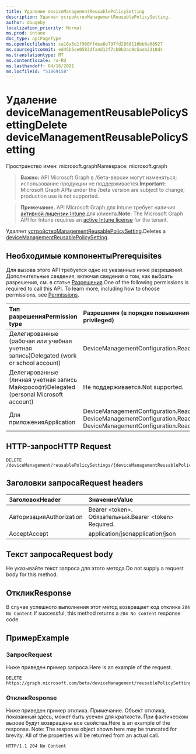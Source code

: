 ```yaml
---
title: Удаление deviceManagementReusablePolicySetting
description: Удаляет устройствоManagementReusablePolicySetting.
author: dougeby
localization_priority: Normal
ms.prod: intune
doc_type: apiPageType
ms.openlocfilehash: ca16a5e1f980ffdea6e797fd2868110bb6a68927
ms.sourcegitcommit: ed45b5ce0583dfa4d12f7cb0b3ac0c5aeb2318d4
ms.translationtype: MT
ms.contentlocale: ru-RU
ms.lasthandoff: 04/16/2021
ms.locfileid: "51869158"
---
```

# <a name="delete-devicemanagementreusablepolicysetting"></a><span data-ttu-id="c8254-103">Удаление deviceManagementReusablePolicySetting</span><span class="sxs-lookup"><span data-stu-id="c8254-103">Delete deviceManagementReusablePolicySetting</span></span>

<span data-ttu-id="c8254-104">Пространство имен: microsoft.graph</span><span class="sxs-lookup"><span data-stu-id="c8254-104">Namespace: microsoft.graph</span></span>

> <span data-ttu-id="c8254-105">**Важно:** API Microsoft Graph в /бета-версии могут изменяться; использование продукции не поддерживается.</span><span class="sxs-lookup"><span data-stu-id="c8254-105">**Important:** Microsoft Graph APIs under the /beta version are subject to change; production use is not supported.</span></span>

> <span data-ttu-id="c8254-106">**Примечание.** API Microsoft Graph для Intune требует наличия [активной лицензии Intune](https://go.microsoft.com/fwlink/?linkid=839381) для клиента.</span><span class="sxs-lookup"><span data-stu-id="c8254-106">**Note:** The Microsoft Graph API for Intune requires an [active Intune license](https://go.microsoft.com/fwlink/?linkid=839381) for the tenant.</span></span>

<span data-ttu-id="c8254-107">Удаляет [устройствоManagementReusablePolicySetting](../resources/intune-deviceconfigv2-devicemanagementreusablepolicysetting.md).</span><span class="sxs-lookup"><span data-stu-id="c8254-107">Deletes a [deviceManagementReusablePolicySetting](../resources/intune-deviceconfigv2-devicemanagementreusablepolicysetting.md).</span></span>

## <a name="prerequisites"></a><span data-ttu-id="c8254-108">Необходимые компоненты</span><span class="sxs-lookup"><span data-stu-id="c8254-108">Prerequisites</span></span>
<span data-ttu-id="c8254-p101">Для вызова этого API требуется одно из указанных ниже разрешений. Дополнительные сведения, включая сведения о том, как выбрать разрешения, см. в статье [Разрешения](/graph/permissions-reference).</span><span class="sxs-lookup"><span data-stu-id="c8254-p101">One of the following permissions is required to call this API. To learn more, including how to choose permissions, see [Permissions](/graph/permissions-reference).</span></span>

|<span data-ttu-id="c8254-111">Тип разрешения</span><span class="sxs-lookup"><span data-stu-id="c8254-111">Permission type</span></span>|<span data-ttu-id="c8254-112">Разрешения (в порядке повышения привилегий)</span><span class="sxs-lookup"><span data-stu-id="c8254-112">Permissions (from least to most privileged)</span></span>|
|:---|:---|
|<span data-ttu-id="c8254-113">Делегированные (рабочая или учебная учетная запись)</span><span class="sxs-lookup"><span data-stu-id="c8254-113">Delegated (work or school account)</span></span>|<span data-ttu-id="c8254-114">DeviceManagementConfiguration.ReadWrite.All</span><span class="sxs-lookup"><span data-stu-id="c8254-114">DeviceManagementConfiguration.ReadWrite.All</span></span>|
|<span data-ttu-id="c8254-115">Делегированные (личная учетная запись Майкрософт)</span><span class="sxs-lookup"><span data-stu-id="c8254-115">Delegated (personal Microsoft account)</span></span>|<span data-ttu-id="c8254-116">Не поддерживается.</span><span class="sxs-lookup"><span data-stu-id="c8254-116">Not supported.</span></span>|
|<span data-ttu-id="c8254-117">Для приложения</span><span class="sxs-lookup"><span data-stu-id="c8254-117">Application</span></span>|<span data-ttu-id="c8254-118">DeviceManagementConfiguration.Read.All, DeviceManagementConfiguration.ReadWrite.All</span><span class="sxs-lookup"><span data-stu-id="c8254-118">DeviceManagementConfiguration.Read.All, DeviceManagementConfiguration.ReadWrite.All</span></span>|

## <a name="http-request"></a><span data-ttu-id="c8254-119">HTTP-запрос</span><span class="sxs-lookup"><span data-stu-id="c8254-119">HTTP Request</span></span>
<!-- {
  "blockType": "ignored"
}
-->
``` http
DELETE /deviceManagement/reusablePolicySettings/{deviceManagementReusablePolicySettingId}
```

## <a name="request-headers"></a><span data-ttu-id="c8254-120">Заголовки запроса</span><span class="sxs-lookup"><span data-stu-id="c8254-120">Request headers</span></span>
|<span data-ttu-id="c8254-121">Заголовок</span><span class="sxs-lookup"><span data-stu-id="c8254-121">Header</span></span>|<span data-ttu-id="c8254-122">Значение</span><span class="sxs-lookup"><span data-stu-id="c8254-122">Value</span></span>|
|:---|:---|
|<span data-ttu-id="c8254-123">Авторизация</span><span class="sxs-lookup"><span data-stu-id="c8254-123">Authorization</span></span>|<span data-ttu-id="c8254-124">Bearer &lt;token&gt;. Обязательный.</span><span class="sxs-lookup"><span data-stu-id="c8254-124">Bearer &lt;token&gt; Required.</span></span>|
|<span data-ttu-id="c8254-125">Accept</span><span class="sxs-lookup"><span data-stu-id="c8254-125">Accept</span></span>|<span data-ttu-id="c8254-126">application/json</span><span class="sxs-lookup"><span data-stu-id="c8254-126">application/json</span></span>|

## <a name="request-body"></a><span data-ttu-id="c8254-127">Текст запроса</span><span class="sxs-lookup"><span data-stu-id="c8254-127">Request body</span></span>
<span data-ttu-id="c8254-128">Не указывайте текст запроса для этого метода.</span><span class="sxs-lookup"><span data-stu-id="c8254-128">Do not supply a request body for this method.</span></span>

## <a name="response"></a><span data-ttu-id="c8254-129">Отклик</span><span class="sxs-lookup"><span data-stu-id="c8254-129">Response</span></span>
<span data-ttu-id="c8254-130">В случае успешного выполнения этот метод возвращает код отклика `204 No Content`.</span><span class="sxs-lookup"><span data-stu-id="c8254-130">If successful, this method returns a `204 No Content` response code.</span></span>

## <a name="example"></a><span data-ttu-id="c8254-131">Пример</span><span class="sxs-lookup"><span data-stu-id="c8254-131">Example</span></span>

### <a name="request"></a><span data-ttu-id="c8254-132">Запрос</span><span class="sxs-lookup"><span data-stu-id="c8254-132">Request</span></span>
<span data-ttu-id="c8254-133">Ниже приведен пример запроса.</span><span class="sxs-lookup"><span data-stu-id="c8254-133">Here is an example of the request.</span></span>
``` http
DELETE https://graph.microsoft.com/beta/deviceManagement/reusablePolicySettings/{deviceManagementReusablePolicySettingId}
```

### <a name="response"></a><span data-ttu-id="c8254-134">Отклик</span><span class="sxs-lookup"><span data-stu-id="c8254-134">Response</span></span>
<span data-ttu-id="c8254-p102">Ниже приведен пример отклика. Примечание. Объект отклика, показанный здесь, может быть усечен для краткости. При фактическом вызове будут возвращены все свойства.</span><span class="sxs-lookup"><span data-stu-id="c8254-p102">Here is an example of the response. Note: The response object shown here may be truncated for brevity. All of the properties will be returned from an actual call.</span></span>
``` http
HTTP/1.1 204 No Content
```




